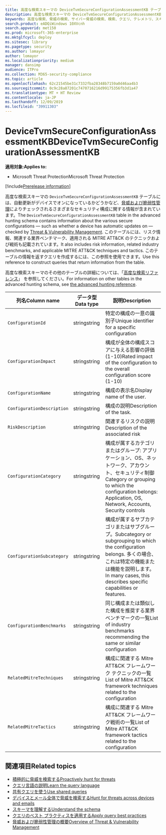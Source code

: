 ```yaml
---
title: 高度な検索スキーマの DeviceTvmSecureConfigurationAssessmentKB テーブル
description: 高度な検索スキーマの DeviceTvmSecureConfigurationAssessmentKB テーブルに記載される、脅威および脆弱性管理により評価されるさまざまなセキュリティ構成について説明します。
keywords: 高度な検索、脅威の検索、サイバー脅威の検索、検索、クエリ、テレメトリ、スキーマ リファレンス、Kusto、テーブル、列、データ型、説明、脅威および脆弱性管理、TVM、デバイス管理、セキュリティ構成、MITRE ATT&CK フレームワーク、サポート技術情報、KB、 DeviceTvmSecureConfigurationAssessmentKB
search.product: eADQiWindows 10XVcnh
search.appverid: met150
ms.prod: microsoft-365-enterprise
ms.mktglfcycl: deploy
ms.sitesec: library
ms.pagetype: security
ms.author: lomayor
author: lomayor
ms.localizationpriority: medium
manager: dansimp
audience: ITPro
ms.collection: M365-security-compliance
ms.topic: article
ms.openlocfilehash: 62c21545be31c7332fba28348b7159a0d46aa4b3
ms.sourcegitcommit: 0c9c28a87201c7470716216d99175356fb3d1a47
ms.translationtype: MT + HT Review
ms.contentlocale: ja-JP
ms.lasthandoff: 12/09/2019
ms.locfileid: "39911303"
---
```

# <a name="devicetvmsecureconfigurationassessmentkb"></a><span data-ttu-id="2bc1b-104">DeviceTvmSecureConfigurationAssessmentKB</span><span class="sxs-lookup"><span data-stu-id="2bc1b-104">DeviceTvmSecureConfigurationAssessmentKB</span></span>

<span data-ttu-id="2bc1b-105">**適用対象:**</span><span class="sxs-lookup"><span data-stu-id="2bc1b-105">**Applies to:**</span></span>
- <span data-ttu-id="2bc1b-106">Microsoft Threat Protection</span><span class="sxs-lookup"><span data-stu-id="2bc1b-106">Microsoft Threat Protection</span></span>

[!include[Prerelease information](prerelease.md)]

<span data-ttu-id="2bc1b-107">高度な検索スキーマの `DeviceTvmSecureConfigurationAssessmentKB` テーブルには、自動更新がデバイスでオンになっているかどうかなど、[脅威および脆弱性管理](https://docs.microsoft.com/windows/security/threat-protection/microsoft-defender-atp/next-gen-threat-and-vuln-mgt)によりチェックされるさまざまなセキュリティ構成に関する情報が含まれています。</span><span class="sxs-lookup"><span data-stu-id="2bc1b-107">The `DeviceTvmSecureConfigurationAssessmentKB` table in the advanced hunting schema contains information about the various secure configurations — such as whether a device has automatic updates on — checked by [Threat & Vulnerability Management](https://docs.microsoft.com/windows/security/threat-protection/microsoft-defender-atp/next-gen-threat-and-vuln-mgt).</span></span> <span data-ttu-id="2bc1b-108">このテーブルには、リスク情報、関連する業界ベンチマーク、適用される MITRE ATT&CK のテクニックおよび戦術も記載されています。</span><span class="sxs-lookup"><span data-stu-id="2bc1b-108">It also includes risk information, related industry benchmarks, and applicable MITRE ATT&CK techniques and tactics.</span></span> <span data-ttu-id="2bc1b-109">このテーブルの情報を返すクエリを作成するには、この参照を使用できます。</span><span class="sxs-lookup"><span data-stu-id="2bc1b-109">Use this reference to construct queries that return information from the table.</span></span>

<span data-ttu-id="2bc1b-110">高度な検索スキーマのその他のテーブルの詳細については、「[高度な検索リファレンス](advanced-hunting-schema-tables.md)」 を参照してください。</span><span class="sxs-lookup"><span data-stu-id="2bc1b-110">For information on other tables in the advanced hunting schema, see [the advanced hunting reference](advanced-hunting-schema-tables.md).</span></span>

| <span data-ttu-id="2bc1b-111">列名</span><span class="sxs-lookup"><span data-stu-id="2bc1b-111">Column name</span></span> | <span data-ttu-id="2bc1b-112">データ型</span><span class="sxs-lookup"><span data-stu-id="2bc1b-112">Data type</span></span> | <span data-ttu-id="2bc1b-113">説明</span><span class="sxs-lookup"><span data-stu-id="2bc1b-113">Description</span></span> |
|-------------|-----------|-------------|
| `ConfigurationId` | <span data-ttu-id="2bc1b-114">string</span><span class="sxs-lookup"><span data-stu-id="2bc1b-114">string</span></span> | <span data-ttu-id="2bc1b-115">特定の構成の一意の識別子</span><span class="sxs-lookup"><span data-stu-id="2bc1b-115">Unique identifier for a specific configuration</span></span> |
| `ConfigurationImpact` | <span data-ttu-id="2bc1b-116">string</span><span class="sxs-lookup"><span data-stu-id="2bc1b-116">string</span></span> | <span data-ttu-id="2bc1b-117">構成が全体の構成スコアに与える影響の評価 (1-10)</span><span class="sxs-lookup"><span data-stu-id="2bc1b-117">Rated impact of the configuration to the overall configuration score (1-10)</span></span> |
| `ConfigurationName` | <span data-ttu-id="2bc1b-118">string</span><span class="sxs-lookup"><span data-stu-id="2bc1b-118">string</span></span> | <span data-ttu-id="2bc1b-119">構成の表示名</span><span class="sxs-lookup"><span data-stu-id="2bc1b-119">Display name of the user.</span></span> |
| `ConfigurationDescription` | <span data-ttu-id="2bc1b-120">string</span><span class="sxs-lookup"><span data-stu-id="2bc1b-120">string</span></span> | <span data-ttu-id="2bc1b-121">構成の説明</span><span class="sxs-lookup"><span data-stu-id="2bc1b-121">Description of the task.</span></span> |
| `RiskDescription` | <span data-ttu-id="2bc1b-122">string</span><span class="sxs-lookup"><span data-stu-id="2bc1b-122">string</span></span> | <span data-ttu-id="2bc1b-123">関連するリスクの説明</span><span class="sxs-lookup"><span data-stu-id="2bc1b-123">Description of the associated risk</span></span> |
| `ConfigurationCategory` | <span data-ttu-id="2bc1b-124">string</span><span class="sxs-lookup"><span data-stu-id="2bc1b-124">string</span></span> | <span data-ttu-id="2bc1b-125">構成が属するカテゴリまたはグループ: アプリケーション、OS、ネットワーク、アカウント、セキュリティ制御</span><span class="sxs-lookup"><span data-stu-id="2bc1b-125">Category or grouping to which the configuration belongs: Application, OS, Network, Accounts, Security controls</span></span>|
| `ConfigurationSubcategory` | <span data-ttu-id="2bc1b-126">string</span><span class="sxs-lookup"><span data-stu-id="2bc1b-126">string</span></span> |<span data-ttu-id="2bc1b-127">構成が属するサブカテゴリまたはサブグループ。</span><span class="sxs-lookup"><span data-stu-id="2bc1b-127">Subcategory or subgrouping to which the configuration belongs.</span></span> <span data-ttu-id="2bc1b-128">多くの場合、これは特定の機能または機能を説明します。</span><span class="sxs-lookup"><span data-stu-id="2bc1b-128">In many cases, this describes specific capabilities or features.</span></span> |
| `ConfigurationBenchmarks` | <span data-ttu-id="2bc1b-129">string</span><span class="sxs-lookup"><span data-stu-id="2bc1b-129">string</span></span> | <span data-ttu-id="2bc1b-130">同じ構成または類似した構成を推奨する業界ベンチマークの一覧</span><span class="sxs-lookup"><span data-stu-id="2bc1b-130">List of industry benchmarks recommending the same or similar configuration</span></span> |
| `RelatedMitreTechniques` | <span data-ttu-id="2bc1b-131">string</span><span class="sxs-lookup"><span data-stu-id="2bc1b-131">string</span></span> | <span data-ttu-id="2bc1b-132">構成に関連する Mitre ATT&CK フレームワーク テクニックの一覧</span><span class="sxs-lookup"><span data-stu-id="2bc1b-132">List of Mitre ATT&CK framework techniques related to the configuration</span></span> |
| `RelatedMitreTactics ` | <span data-ttu-id="2bc1b-133">string</span><span class="sxs-lookup"><span data-stu-id="2bc1b-133">string</span></span> | <span data-ttu-id="2bc1b-134">構成に関連する Mitre ATT&CK フレームワーク戦術の一覧</span><span class="sxs-lookup"><span data-stu-id="2bc1b-134">List of Mitre ATT&CK framework tactics related to the configuration</span></span> |

## <a name="related-topics"></a><span data-ttu-id="2bc1b-135">関連項目</span><span class="sxs-lookup"><span data-stu-id="2bc1b-135">Related topics</span></span>

- [<span data-ttu-id="2bc1b-136">積極的に脅威を検索する</span><span class="sxs-lookup"><span data-stu-id="2bc1b-136">Proactively hunt for threats</span></span>](advanced-hunting-overview.md)
- [<span data-ttu-id="2bc1b-137">クエリ言語の説明</span><span class="sxs-lookup"><span data-stu-id="2bc1b-137">Learn the query language</span></span>](advanced-hunting-query-language.md)
- [<span data-ttu-id="2bc1b-138">共有クエリを使う</span><span class="sxs-lookup"><span data-stu-id="2bc1b-138">Use shared queries</span></span>](advanced-hunting-shared-queries.md)
- [<span data-ttu-id="2bc1b-139">デバイスとメール全体で脅威を検索する</span><span class="sxs-lookup"><span data-stu-id="2bc1b-139">Hunt for threats across devices and emails</span></span>](advanced-hunting-query-emails-devices.md)
- [<span data-ttu-id="2bc1b-140">スキーマを理解する</span><span class="sxs-lookup"><span data-stu-id="2bc1b-140">Understand the schema</span></span>](advanced-hunting-schema-tables.md)
- [<span data-ttu-id="2bc1b-141">クエリのベスト プラクティスを適用する</span><span class="sxs-lookup"><span data-stu-id="2bc1b-141">Apply query best practices</span></span>](advanced-hunting-best-practices.md)
- [<span data-ttu-id="2bc1b-142">脅威および脆弱性管理の概要</span><span class="sxs-lookup"><span data-stu-id="2bc1b-142">Overview of Threat & Vulnerability Management</span></span>](https://docs.microsoft.com/windows/security/threat-protection/microsoft-defender-atp/next-gen-threat-and-vuln-mgt)
